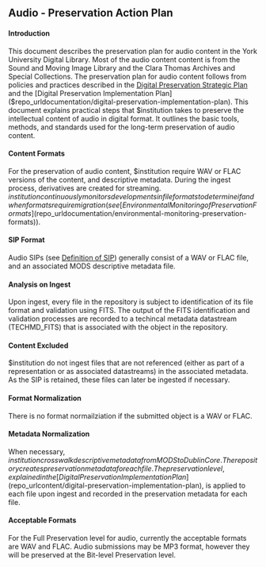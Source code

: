 ## Audio - Preservation Action Plan

#### Introduction

This document describes the preservation plan for audio content in the York University Digital Library. Most of the audio content content is from the Sound and Moving Image Library and the Clara Thomas Archives and Special Collections. The preservation plan for audio content follows from policies and practices described in the [Digital Preservation Strategic Plan]($repo_urldocumentation/digital-preservation-implementation-plan) and the [Digital Preservation Implementation Plan]($repo_urldocumentation/digital-preservation-implementation-plan). This document explains practical steps that $institution takes to preserve the intellectual content of audio in digital format. It outlines the basic tools, methods, and standards used for the long-term preservation of audio content.

#### Content Formats

For the preservation of audio content, $institution require WAV or FLAC versions of the content, and descriptive metadata. During the ingest process, derivatives are created for streaming. $institution continuously monitors developments in file formats to determine if and when formats require migration (see [Environmental Monitoring of Preservation Formats]($repo_urldocumentation/environmental-monitoring-preservation-formats)).

#### SIP Format

Audio SIPs (see [Definition of SIP]($repo_urlcontent/definition-sip)) generally consist of a WAV or FLAC file, and an associated MODS descriptive metadata file.

#### Analysis on Ingest

Upon ingest, every file in the repository is subject to identification of its file format and validation using FITS. The output of the FITS identification and validation processes are recorded to a techincal metadata datastream (TECHMD_FITS) that is associated with the object in the repository.

#### Content Excluded

$institution do not ingest files that are not referenced (either as part of a representation or as associated datastreams) in the associated metadata. As the SIP is retained, these files can later be ingested if necessary.

#### Format Normalization

There is no format normailziation if the submitted object is a WAV or FLAC.

#### Metadata Normalization

When necessary, $institution crosswalk descriptive metadata from MODS to Dublin Core. The repository creates preservation metadata for each file. The preservation level, explained in the [Digital Preservation Implementation Plan]($repo_urlcontent/digital-preservation-implementation-plan), is applied to each file upon ingest and recorded in the preservation metadata for each file.

#### Acceptable Formats

For the Full Preservation level for audio, currently the acceptable formats are WAV and FLAC. Audio submissions may be MP3 format, however they will be preserved at the Bit-level Preservation level.

